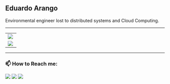 ## Eduardo Arango

Environmental engineer lost to distributed systems and Cloud Computing.

<!--   GitHub stats graph -->
---

<table>
	<tr>
    		<td>
			<a href="https://twitter.com/CarlosEArango/">
				<img align="center" src="https://github-readme-stats.vercel.app/api?username=ArangoGutierrez&show_icons=true" />
			</a>
		</td>
    	</tr>
	<tr>
        	<td>
			<a href="https://twitter.com/CarlosEArango/">
				<img align="left" src="https://github-readme-streak-stats.herokuapp.com/?user=ArangoGutierrez"></img>
			</a>
		</td>
	</tr>
</table>


---
### 📫 How to Reach me:
<p align="left">
<a href="https://twitter.com/CarlosEarango" target="blank"><img src="https://img.icons8.com/color/48/000000/gmail.png"/></a>
<a href="https://linkedin.com/in/eduardo-arango" target="blank"><img src="https://img.icons8.com/color/48/000000/linkedin.png"/></a>
<a href="mailto:arangogutierreo@gmail.com" target="blank"><img src="https://img.icons8.com/color/48/000000/twitter.png"/></a>
</p>

